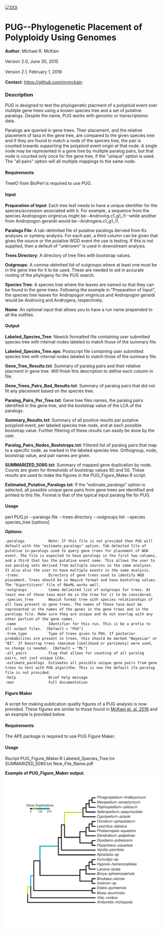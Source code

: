 [![DOI](https://zenodo.org/badge/doi/10.5281/zenodo.19132.svg)](http://dx.doi.org/10.5281/zenodo.19132)

PUG--Phylogenetic Placement of Polyploidy Using Genomes
=============
<b>Author</b>: Michael R. McKain<br>
</br>
Version 2.0, June 30, 2015<br>
</br>
Version 2.1, February 1, 2016
<br></br>
<b>Contact</b>: https://github.com/mrmckain
<h3>Description</h3>

PUG is designed to test the phylogenetic placment of a polyploid event over mulitple gene trees using a known species tree and a set of putative paralogs.
Despite the name, PUG works with genomic or transcriptomic data. 

Paralogs are queried in gene trees. Their placement, and the relative placement of taxa in the gene tree, are compared to the given species tree and if they are found to match a node of the species tree, the pair is counted towards supporting the polyploid event origin at that node. A single node may be represented in a gene tree by multiple paralog pairs, but that node is counted only once for the gene tree, if the "unique" option is used.  The "all pairs" option will all multiple mappings to the same node.

<h4>Requirements</h4>

TreeIO from BioPerl is required to use PUG.

<h4>Input</h4>

<b>Preparation of Input</b>:
	Each tree leaf needs to have a unique identifier for the species/accession associated with it. For example, a sequence from the species Andropogon virginicus might be--Androvirg.c1_g1_i1--while another from Andropogon gerardii would be--Androgera.c1_g1_i1. 

<b>Paralogs File</b>:
	A tab-delimited file of putative paralogs dervied from Ks analyses or synteny analysis. For each pair, a third column can be given that gives the source or the putative WGD event the use is testing.  If this is not supplied, then a default of "unknown" is used in downstream analysis. 

<b>Trees Directory</b>:
	A directory of tree files with bootstrap values. 

<b>Outgroups</b>:
	A comma-delmited list of outgroups where at least one must be in the gene tree for it to be used. These are needed to aid in accurate rooting of the phylogeny for the PUG search.

<b>Species Tree</b>:
	A species tree where the leaves are named so that they can be found in the gene trees. Following the example in "Preparation of Input", the species tree leaves for Andropogon virginicus and Andropogon gerardi would be Androvirg and Androgera, respectively.

<b>Name</b>:
	An optional input that allows you to have a run name prepended to all the outfiles.

<h4>Output</h4>

<b>Labeled_Species_Tree</b>:
        Newick formatted file containing user submitted species tree with internal nodes labeled to match those of the summary file.

<b>Labeled_Species_Tree.eps</b>:
	Postscript file containing user submitted species tree with internal nodes labeled to match those of the summary file.

<b>Gene_Tree_Results.txt</b>:
	Summary of paralog pairs and their relative placment in gene tree. Will finish this description to define each column in file.

<b>Gene_Trees_Pairs_Bad_Results.txt</b>:
	Summary of paralog pairs that did not fit any placement based on the species tree.

<b>Paralog_Pairs_Per_Tree.txt</b>:
	Gene tree files names, the paralog pairs identified in the gene tree, and the bootstrap value of the LCA of the paralogs.

<b>Summary_Results.txt</b>:
	Summary of all positive results per putative polyploid event, per labeled species tree node, and at each possible bootstrap value.  Further filtering of these results can 	  easily be done by the user.

<b>Paralog_Pairs_Nodes_Bootstraps.txt</b>:
	Filtered list of paralog pairs that map to a specific node, as marked in the labeled species tree. Orthogroup, node, bootstrap value, and pair names are given.

<b>SUMMARIZED_5080.txt</b>:
	Summary of mapped gene duplication by node.  Counts are given for thresholds of bootstrap values 80 and 50. These results are used to make the figures in the PUG_Figure_Maker.R script.

<b>Estimated_Putative_Paralogs.txt</b>:
	If the "estimate_paralogs" option is selected, all possible unique gene pairs from gene trees are identified and printed to this file.  Format is that of the typical input paralog file for PUG.

<h4>Usage</h4>

perl PUG.pl --paralogs file --trees directory --outgroups list --species species_tree [options]

<b>Options:</b>
         
	-paralogs    		Note: If this file is not provided then PUG will default with the "estimate_paralogs" option. Tab delmited file of putative in-paralogs used to query gene trees for placement of WGD event. The file is expected to have paralogs in the first two columns, and a third that has the putative event name. This allows the user to use paralog sets derived from multiple sources in the same analyses. It also also the user to have multiple events in the same analysis.
	-trees    			Directory of gene trees used to identify WGD placement. Trees should be in Newick format and have bootstrap values. The "bipartitions" file of RAxML works well.
	-outgroups     		Comma delimited list of outgroups for trees. At least one of these taxa must be in the tree for it to be considered.
	-species_tree     	Newick format tree with species relationships of all taxa present in gene trees. The names of these taxa must be represented in the names of the genes in the gene trees and in the paralogs file. Make sure they are unique and do not overlap with any other portion of the gene names.
	-name    			Identifier for this run. This is be a prefix to all output files.  [Default = "PUG"]
	-tree_type			Type of trees given to PUG. If posterior probabilites are present in trees, this should be marked "Bayesian" or "BI". If boostrap trees (maximum likelihood or parsimony) were used, no change is needed.  [Default = "ML"]
	-all_pairs			Flag that allows for counting of all paralog pairs, not just unique LCAs.
	-estimate_paralogs	Estimates all possible unique gene pairs from gene trees to test with PUG algorithm. This is now the default ifa paralog file is not provided.
	-help    			Brief help message
	-man    			Full documentation


<h4>Figure Maker</h4>

A script for making publication quality figures of a PUG analysis is now provided. These figures are similar to those found in <a href="http://gbe.oxfordjournals.org/content/8/4/1150.full?sid=9825eb8d-7200-4945-8671-a3224f4e4f29">McKain et. al. 2016</a> and an example is provided below.

<h4>Requirements</h4>

The APE package is required to use PUG Figure Maker.

<h4>Usage</h4>

Rscript PUG_Figure_Maker.R Labeled_Species_Tree.tre SUMMARIZED_5080.txt New_File_Name.pdf

<b>Example of PUG_Figure_Maker output.</b><br>
<img src="Final_Orchid_WGD.pdf" />






